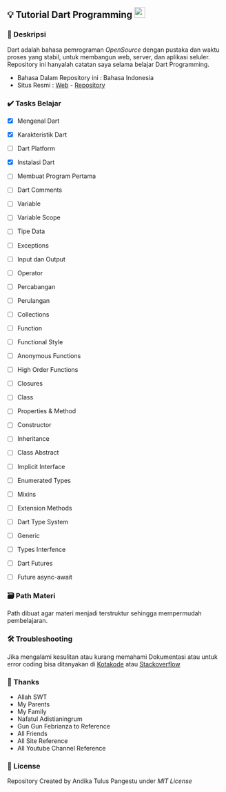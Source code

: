 ## 💡 Tutorial Dart Programming <img src="https://avatars1.githubusercontent.com/u/1609975?s=200&v=4" width="25px" height="25px">

### 📝 Deskripsi 
Dart adalah bahasa pemrograman _OpenSource_ dengan pustaka dan waktu proses yang stabil, untuk membangun web, server, dan aplikasi seluler.
Repository ini hanyalah catatan saya selama belajar Dart Programming.
- Bahasa Dalam Repository ini : Bahasa Indonesia
- Situs Resmi : [Web](https://dart.dev/ "Pergi ke Official Page") - [Repository](https://github.com/dart-lang "Pergi ke Github")

### ✔️ Tasks Belajar 

- [x] Mengenal Dart
- [x] Karakteristik Dart
- [ ] Dart Platform
- [x] Instalasi Dart
- [ ] Membuat Program Pertama
- [ ] Dart Comments
- [ ] Variable
- [ ] Variable Scope
- [ ] Tipe Data
- [ ] Exceptions
- [ ] Input dan Output
- [ ] Operator
- [ ] Percabangan
- [ ] Perulangan
- [ ] Collections
- [ ] Function
- [ ] Functional Style
- [ ] Anonymous Functions
- [ ] High Order Functions
- [ ] Closures
- [ ] Class
- [ ] Properties & Method
- [ ] Constructor
- [ ] Inheritance
- [ ] Class Abstract
- [ ] Implicit Interface
- [ ] Enumerated Types
- [ ] Mixins
- [ ] Extension Methods
- [ ] Dart Type System
- [ ] Generic
- [ ] Types Interfence
- [ ] Dart Futures
- [ ] Future async-await



### 🗃️ Path Materi 
Path dibuat agar materi menjadi terstruktur sehingga mempermudah pembelajaran.


### 🛠️ Troubleshooting
Jika mengalami kesulitan atau kurang memahami Dokumentasi atau untuk error coding bisa ditanyakan di [Kotakode](kotakode.com) atau [Stackoverflow](stackoverflow.com)

### 🙏 Thanks 
- Allah SWT
- My Parents
- My Family
- Nafatul Adistianingrum
- Gun Gun Febrianza to Reference
- All Friends
- All Site Reference
- All Youtube Channel Reference

### 🔐 License 
Repository Created by Andika Tulus Pangestu under *MIT License*
